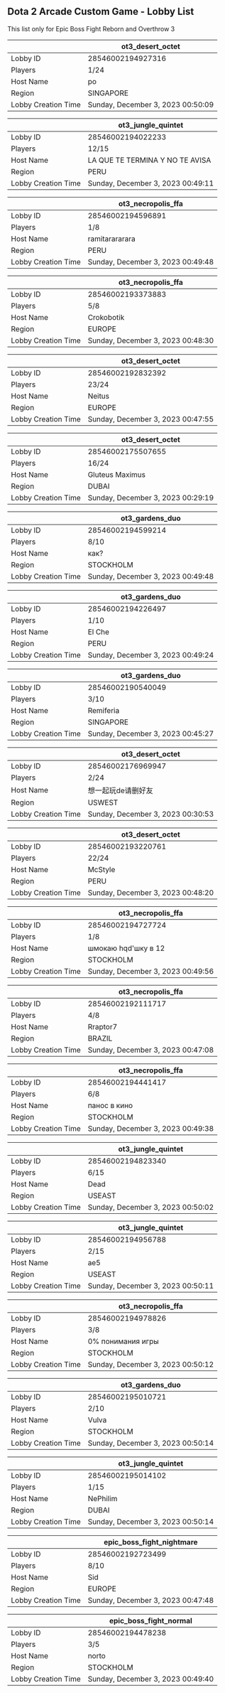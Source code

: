 ## Dota 2 Arcade Custom Game - Lobby List

This list only for Epic Boss Fight Reborn and Overthrow 3

|  | ot3_desert_octet |
| ------ | ------ |
| Lobby ID | 28546002194927316 |
| Players | 1/24 |
| Host Name | po |
| Region | SINGAPORE |
| Lobby Creation Time | Sunday, December 3, 2023 00:50:09 |


|  | ot3_jungle_quintet |
| ------ | ------ |
| Lobby ID | 28546002194022233 |
| Players | 12/15 |
| Host Name | LA QUE TE TERMINA Y NO TE AVISA |
| Region | PERU |
| Lobby Creation Time | Sunday, December 3, 2023 00:49:11 |


|  | ot3_necropolis_ffa |
| ------ | ------ |
| Lobby ID | 28546002194596891 |
| Players | 1/8 |
| Host Name | ramitarararara |
| Region | PERU |
| Lobby Creation Time | Sunday, December 3, 2023 00:49:48 |


|  | ot3_necropolis_ffa |
| ------ | ------ |
| Lobby ID | 28546002193373883 |
| Players | 5/8 |
| Host Name | Crokobotik |
| Region | EUROPE |
| Lobby Creation Time | Sunday, December 3, 2023 00:48:30 |


|  | ot3_desert_octet |
| ------ | ------ |
| Lobby ID | 28546002192832392 |
| Players | 23/24 |
| Host Name | Neitus |
| Region | EUROPE |
| Lobby Creation Time | Sunday, December 3, 2023 00:47:55 |


|  | ot3_desert_octet |
| ------ | ------ |
| Lobby ID | 28546002175507655 |
| Players | 16/24 |
| Host Name | Gluteus Maximus |
| Region | DUBAI |
| Lobby Creation Time | Sunday, December 3, 2023 00:29:19 |


|  | ot3_gardens_duo |
| ------ | ------ |
| Lobby ID | 28546002194599214 |
| Players | 8/10 |
| Host Name | как? |
| Region | STOCKHOLM |
| Lobby Creation Time | Sunday, December 3, 2023 00:49:48 |


|  | ot3_gardens_duo |
| ------ | ------ |
| Lobby ID | 28546002194226497 |
| Players | 1/10 |
| Host Name | El Che |
| Region | PERU |
| Lobby Creation Time | Sunday, December 3, 2023 00:49:24 |


|  | ot3_gardens_duo |
| ------ | ------ |
| Lobby ID | 28546002190540049 |
| Players | 3/10 |
| Host Name | Remiferia |
| Region | SINGAPORE |
| Lobby Creation Time | Sunday, December 3, 2023 00:45:27 |


|  | ot3_desert_octet |
| ------ | ------ |
| Lobby ID | 28546002176969947 |
| Players | 2/24 |
| Host Name | 想一起玩de请删好友 |
| Region | USWEST |
| Lobby Creation Time | Sunday, December 3, 2023 00:30:53 |


|  | ot3_desert_octet |
| ------ | ------ |
| Lobby ID | 28546002193220761 |
| Players | 22/24 |
| Host Name | McStyle |
| Region | PERU |
| Lobby Creation Time | Sunday, December 3, 2023 00:48:20 |


|  | ot3_necropolis_ffa |
| ------ | ------ |
| Lobby ID | 28546002194727724 |
| Players | 1/8 |
| Host Name | шмокаю hqd'шку в 12 |
| Region | STOCKHOLM |
| Lobby Creation Time | Sunday, December 3, 2023 00:49:56 |


|  | ot3_necropolis_ffa |
| ------ | ------ |
| Lobby ID | 28546002192111717 |
| Players | 4/8 |
| Host Name | Rraptor7 |
| Region | BRAZIL |
| Lobby Creation Time | Sunday, December 3, 2023 00:47:08 |


|  | ot3_necropolis_ffa |
| ------ | ------ |
| Lobby ID | 28546002194441417 |
| Players | 6/8 |
| Host Name | панос в кино |
| Region | STOCKHOLM |
| Lobby Creation Time | Sunday, December 3, 2023 00:49:38 |


|  | ot3_jungle_quintet |
| ------ | ------ |
| Lobby ID | 28546002194823340 |
| Players | 6/15 |
| Host Name | Dead |
| Region | USEAST |
| Lobby Creation Time | Sunday, December 3, 2023 00:50:02 |


|  | ot3_jungle_quintet |
| ------ | ------ |
| Lobby ID | 28546002194956788 |
| Players | 2/15 |
| Host Name | ae5 |
| Region | USEAST |
| Lobby Creation Time | Sunday, December 3, 2023 00:50:11 |


|  | ot3_necropolis_ffa |
| ------ | ------ |
| Lobby ID | 28546002194978826 |
| Players | 3/8 |
| Host Name | 0% понимания игры |
| Region | STOCKHOLM |
| Lobby Creation Time | Sunday, December 3, 2023 00:50:12 |


|  | ot3_gardens_duo |
| ------ | ------ |
| Lobby ID | 28546002195010721 |
| Players | 2/10 |
| Host Name | Vulva |
| Region | STOCKHOLM |
| Lobby Creation Time | Sunday, December 3, 2023 00:50:14 |


|  | ot3_jungle_quintet |
| ------ | ------ |
| Lobby ID | 28546002195014102 |
| Players | 1/15 |
| Host Name | NePhilim |
| Region | DUBAI |
| Lobby Creation Time | Sunday, December 3, 2023 00:50:14 |


|  | epic_boss_fight_nightmare |
| ------ | ------ |
| Lobby ID | 28546002192723499 |
| Players | 8/10 |
| Host Name | Sid |
| Region | EUROPE |
| Lobby Creation Time | Sunday, December 3, 2023 00:47:48 |


|  | epic_boss_fight_normal |
| ------ | ------ |
| Lobby ID | 28546002194478238 |
| Players | 3/5 |
| Host Name | norto |
| Region | STOCKHOLM |
| Lobby Creation Time | Sunday, December 3, 2023 00:49:40 |


